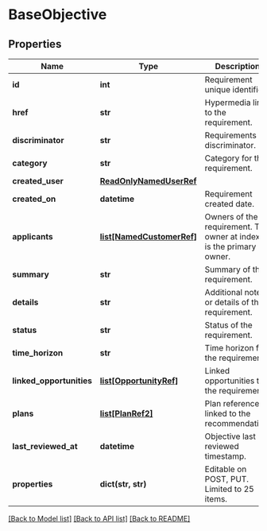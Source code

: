 # BaseObjective

## Properties
Name | Type | Description | Notes
------------ | ------------- | ------------- | -------------
**id** | **int** | Requirement unique identifier. | [optional] 
**href** | **str** | Hypermedia link to the requirement. | [optional] 
**discriminator** | **str** | Requirements discriminator. | 
**category** | **str** | Category for the requirement. | 
**created_user** | [**ReadOnlyNamedUserRef**](ReadOnlyNamedUserRef.md) |  | [optional] 
**created_on** | **datetime** | Requirement created date. | [optional] 
**applicants** | [**list[NamedCustomerRef]**](NamedCustomerRef.md) | Owners of the requirement. The owner at index 0 is the primary owner. | [optional] 
**summary** | **str** | Summary of the requirement. | [optional] 
**details** | **str** | Additional notes or details of the requirement. | [optional] 
**status** | **str** | Status of the requirement. | [optional] 
**time_horizon** | **str** | Time horizon for the requirement | [optional] 
**linked_opportunities** | [**list[OpportunityRef]**](OpportunityRef.md) | Linked opportunities to the requirement. | [optional] 
**plans** | [**list[PlanRef2]**](PlanRef2.md) | Plan reference linked to the recommendation. | [optional] 
**last_reviewed_at** | **datetime** | Objective last reviewed timestamp. | [optional] 
**properties** | **dict(str, str)** | Editable on POST, PUT.  Limited to 25 items. | [optional] 

[[Back to Model list]](../README.md#documentation-for-models) [[Back to API list]](../README.md#documentation-for-api-endpoints) [[Back to README]](../README.md)

